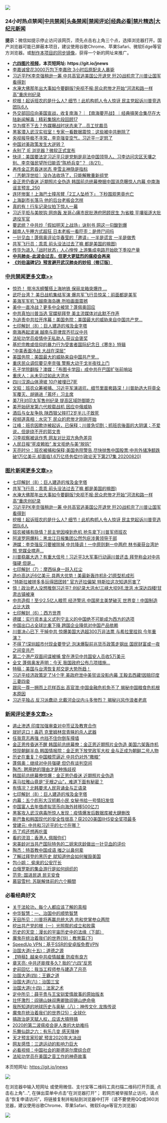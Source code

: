 ![](https://raw.githubusercontent.com/fqnews/bnews/master/64photo/fqnews-qr.jpg)

<div id="tt">
<h3>24小时热点禁闻|<a href="#%E4%B8%AD%E5%85%B1%E7%A6%81%E9%97%BB%E6%9B%B4%E5%A4%9A%E6%96%87%E7%AB%A0">中共禁闻</a>|<a href="#%E5%9B%BE%E7%89%87%E6%96%B0%E9%97%BB%E6%9B%B4%E5%A4%9A%E6%96%87%E7%AB%A0">头条禁闻</a>|<a href="#%E6%96%B0%E9%97%BB%E8%AF%84%E8%AE%BA%E6%9B%B4%E5%A4%9A%E6%96%87%E7%AB%A0">禁闻评论|<a href="#%E5%BF%85%E7%9C%8B%E7%BB%8F%E5%85%B8%E5%A5%BD%E6%96%87">经典必看|<a href="/video.md#%E7%A6%81%E7%89%87%E7%B2%BE%E9%80%89">禁片精选</a>|<a href="https://github.com/fqnews/djy/blob/master/gb/nf1351518.md#1">大纪元新闻</a></h3>
<div><b>提示：</b>微信如提示停止访问该网页，须先点击右上角三个点，选择浏览器打开。国产浏览器可能已屏蔽本项目，建议使用谷歌Chrome、苹果Safari、微软Edge等官方浏览器。或<a href="https://github.com/fqnews/bnews/blob/master/%E5%88%B6%E4%BD%9Cgit%E7%A6%81%E9%97%BB%E9%95%9C%E5%83%8F.md">制作本项目的同步镜像</a>，获得一个新的网址来推广。</div>
<ul>
<li><b><a href="http://d1.bdrive.tk/64.mp4" target="_blank">六四图片视频</a>，本页短网址: https://git.io/jnews</b></li>
<li><a href="/baitai/20200821/1383534.md">李嘉诚曾花3000万包下李嘉欣 3小时后原配夫人暴毙</a></li>
<li><a href="/topimagenews/20200821/1383595.md">习近平PK李克强稍逊一筹 中共高官逃美国公开退党 歼20战机完了川普让国军看得到</a></li>
<li><a href="/topimagenews/20200821/1383668.md">水淹大佛那年出大事如今要翻版?央视不报:民众悲惨才开始“河流和路一样高”重庆创纪录</a></li>
<li><a href="/topimagenews/20200821/1383581.md">挖根！起诉班农的是什么人? 细节！此机构抓人令人惊讶 民主党起诉川普竞选团队6人</a></li>
<li><a href="/bannedvideo/20200822/1383780.md">外交部回应向美国宣战，收复南海？｜【南海要开战】｜经典搞笑合集尽在大陆新闻解毒｜精彩集锦片段回顾17</a></li>
<li><a href="/cnnews/20200821/1383513.md">华为撑不下去？外媒曝战时状态来了…员工忧裁员</a></li>
<li><a href="/cnnews/20200822/1383856.md">黑客潜入武汉实验室！专家一看数据震惊：这些被中共删除了</a></li>
<li><a href="/bannedvideo/20200821/1383705.md">央视报导极不寻常，李克强变空气，习近平一定怒了</a></li>
<li><a href="/headline/20200822/1383776.md">中国对美政策发生大逆转？</a></li>
<li><a href="/cnnews/20200822/1383798.md">永别了 IE 浏览器？微软正式宣布</a></li>
<li><a href="/bannedvideo/20200821/1383716.md">快评：美国要法定习近平只是党魁是非法中国领导人、习李访问灾区天壤之别、李克强民望所归能否“陈桥兵变”？（8/21）</a></li>
<li><a href="/cnnews/20200822/1383807.md">再传金正恩昏迷状态 李雪主神隐是指标</a></li>
<li><a href="/ssgc/20200822/1383778.md">〖兲朝浮世绘〗没办法收场了，只能解散重新组党</a></li>
<li><a href="/comments/20200822/1383832.md">金正恩仍昏迷 近期照片全伪造 韩国前总统幕僚据中国消息曝惊人内幕 中南海谣言预言_250</a></li>
<li><a href="/cnnews/20200822/1383806.md">连环惨案！上海巴士撞吊臂「2工人坠桥下」 下秒围观男竟也亡</a></li>
<li><a href="/ssgc/20200821/1383558.md">上海副市长落马 他的后台老板会怎样</a></li>
<li><a href="/cnnews/20200822/1383799.md">真的有！行车记录仪拍下惊人一幕</a></li>
<li><a href="/cnnews/20200821/1383682.md">习近平拒与美脱钩 网炮轰 发哥心痛市民批港府罔顾民生 为省粮 平壤驱逐大批退役军官</a></li>
<li><a href="/cnnews/20200821/1383532.md">要武统？中共炒「假如明天上战场」诀别书 网这一句酸到爆</a></li>
<li><a href="/funmedia/20200822/1383772.md">越南人午睡方式超狂 日本老板一看吓歪：是停尸间吗</a></li>
<li><a href="/cnnews/20200821/1383569.md">一针见血！蓬佩奥评论华春莹的「邀请」一半是谎言 一半是做秀</a></li>
<li><a href="/topimagenews/20200822/1383915.md">共军飞行员：乖乖 前头没法过去了嘛 都是美国的嘛图)</a></li>
<li><a href="/headline/20200821/1383572.md">传华为进入「战时状态」人心惶惶 上游集成电路开始砍下季投产量</a></li>
<li><b><a href="/comments/20200211/1275071.md" target="_blank">中共肺炎-此波会过去，但更大更猛烈的瘟疫会再来</a></b></li>
<li><b><a href="/comments/20200207/1272816.md" target="_blank">《刘伯温碑记》预言避开武汉肺炎的妙招（修订版）</a></b></li>
</ul>
</div>

<div class="catlist">
<h3><a href="/cbnews/" target="_blank">中共禁闻</a><span><a href="/cbnews/" target="_blank" rel="nofollow">更多文章>></a></span></h3>
<ul>
<li><a href="/cbnews/20200822/1383999.md" target="_blank">惊恐！ 带冷冻螃蟹搭上海地铁 保丽龙箱突爆炸 …</a></li>
<li><a href="/cbnews/20200822/1383996.md" target="_blank">武吓台湾？ 美日战机集结军演 爆共军飞行员惊呆：前面都是美军</a></li>
<li><a href="/cbnews/20200822/1383995.md" target="_blank">美海军军机飞越南海岛礁 所拍画面震撼</a></li>
<li><a href="/cbnews/20200822/1383988.md" target="_blank">美中一直冷战？更多中企被禁？蓬佩奥回应</a></li>
<li><a href="/cbnews/20200822/1383974.md" target="_blank">中共真怕川普当选 官媒挺拜登 美主流媒体对此默不作声</a></li>
<li><a href="/cbnews/20200822/1383943.md" target="_blank">为追责中共拉开序幕！美国务院：美国最大的威胁来自中国共产党…</a></li>
<li><a href="/comments/20200822/1383925.md" target="_blank">七印解封（8）：巨人建造的埃及金字塔</a></li>
<li><a href="/cbnews/20200822/1383916.md" target="_blank">南海再起波澜 越南与菲律宾齐抗议中共</a></li>
<li><a href="/cbnews/20200822/1383653.md" target="_blank">法轮功学员疫情中无私助人 获议会褒奖</a></li>
<li><a href="/cbnews/20200822/1383859.md" target="_blank">基於宗教或信仰的暴力行为受害者国际纪念日《寒冬》特辑</a></li>
<li><a href="/cbnews/20200822/1383901.md" target="_blank">“中美表面冷战 大战在深层”</a></li>
<li><a href="/cbnews/20200822/1383873.md" target="_blank">美国务院：美国最大的威胁来自中国共产党…</a></li>
<li><a href="/cbnews/20200822/1383872.md" target="_blank">重庆民众调侃要见李克强 警察大动干戈半夜找上门</a></li>
<li><a href="/cbnews/20200822/1383861.md" target="_blank">孔子学院翻版？澳媒：「布图卡学园」成中共在巴国扩张前哨站</a></li>
<li><a href="/cbnews/20200822/1383851.md" target="_blank">重庆人：从未见过如此大洪水</a></li>
<li><a href="/cbnews/20200822/1383850.md" target="_blank">四川汉源山体滑坡 10户被埋已7死</a></li>
<li><a href="/cbnews/20200822/1383844.md" target="_blank">文昭：班农众筹被捕、习近平军演进坑，细节里面套路深！川普助选大将竟全军覆灭、胡锡进「蔫坏」习主席</a></li>
<li><a href="/cbnews/20200822/1383796.md" target="_blank">美7月对印太军售创纪录 提高区域防御能力</a></li>
<li><a href="/cbnews/20200821/1383582.md" target="_blank">美开始研发第六代舰载战机 因应中俄威胁</a></li>
<li><a href="/cbnews/20200821/1383519.md" target="_blank">酒后与女友争执 陕西狠父摔打2岁半儿子致死</a></li>
<li><a href="/cbnews/20200821/1383492.md" target="_blank">视频道真相：水灾下 民众的悲惨才刚刚开始</a></li>
<li><a href="/cbnews/20200821/1383487.md" target="_blank">江峰：班农因欺诈被起诉，已保释；川普急切割；抓班农後面的大阴谋；不爱说，但是绕不开的郭文贵</a></li>
<li><a href="/cbnews/20200821/1383480.md" target="_blank">习李视察被讽作秀 网友对比双方角色差异</a></li>
<li><a href="/cbnews/20200821/1383460.md" target="_blank">人民日报“死皮赖脸” 发文拒绝与美“脱钩”</a></li>
<li><a href="/cbnews/20200821/1383444.md" target="_blank">天亮时分：班农被捕和保释;美国务院警告,尽快抛售中国股票;中共外储净额跌破1万亿美元,却面临1.6万亿债务偿付(政论天下第217集 20200820)</a></li>

</ul>
</div>
<div class="catlist">
<h3><a href="/topimagenews/" target="_blank">图片新闻</a><span><a href="/topimagenews/" target="_blank" rel="nofollow">更多文章>></a></span></h3>
<ul>
<li><a href="/comments/20200822/1383925.md" target="_blank">七印解封（8）：巨人建造的埃及金字塔</a></li>
<li><a href="/topimagenews/20200822/1383915.md" target="_blank">共军飞行员：乖乖 前头没法过去了嘛 都是美国的嘛图)</a></li>
<li><a href="/topimagenews/20200821/1383668.md" target="_blank">水淹大佛那年出大事如今要翻版?央视不报:民众悲惨才开始“河流和路一样高”重庆创纪录</a></li>
<li><a href="/topimagenews/20200821/1383595.md" target="_blank">习近平PK李克强稍逊一筹 中共高官逃美国公开退党 歼20战机完了川普让国军看得到</a></li>
<li><a href="/topimagenews/20200821/1383581.md" target="_blank">挖根！起诉班农的是什么人? 细节！此机构抓人令人惊讶 民主党起诉川普竞选团队6人</a></li>
<li><a href="/topimagenews/20200821/1383491.md" target="_blank">班农被捕有隐情？民主党因嗅到危机 抢先拿下川普军师班农</a></li>
<li><a href="/topimagenews/20200821/1383271.md" target="_blank">阿波罗网爆料：黑龙江日报集团公然包庇涉黄领导干部</a></li>
<li><a href="/topimagenews/20200820/1383199.md" target="_blank">港媒：李克强反习要被除掉 中共降调！一中原则剩一中两府 林书豪获台湾护照 党媒全噤声…</a></li>
<li><a href="/topimagenews/20200820/1383194.md" target="_blank">川普稳赢大选？有重大信号！习近平3大军事行动逼川普还击 拜登称会对中共强硬 但是&#8230;</a></li>
<li><a href="/comments/20200820/1383036.md" target="_blank">七印解封（7）：摩西纵身一跃入红尘</a></li>
<li><a href="/topimagenews/20200820/1382927.md" target="_blank">造价高达近6亿美元 具两大优势！美最新轰炸机B-21原型机成形</a></li>
<li><a href="/topimagenews/20200820/1382904.md" target="_blank">“特斯拉被拼多多玩得团团转” 官方还拉偏架 特斯拉这次知道厉害了</a></li>
<li><a href="/topimagenews/20200819/1382697.md" target="_blank">惊！政治老人没想推倒习近平? 创纪录大洪水!三峡大坝9孔泄洪 水深达四楼!甘肃古镇被淹</a></li>
<li><a href="/topimagenews/20200819/1382597.md" target="_blank">中共造假！至少2.5亿人粮荒 经济警讯 中国房主美梦破灭 世界变！中国制造占比大跌</a></li>
<li><a href="/comments/20200819/1382591.md" target="_blank">七印解封（6）：西方世界</a></li>
<li><a href="/topimagenews/20200819/1382405.md" target="_blank">德媒：实行资本主义式列宁主义的中国绝不可能成为西方的选项</a></li>
<li><a href="/topimagenews/20200819/1382271.md" target="_blank">中国出口占全球比重下降 跨国企业降低对中国产品依赖</a></li>
<li><a href="/topimagenews/20200818/1382205.md" target="_blank">川普决心已下 干掉中共 惊爆美国大选超300万非法票 与希拉里挂钩 今年重演？</a></li>
<li><a href="/topimagenews/20200818/1382108.md" target="_blank">不得了!深圳超市付现金要登记 泡沫爆裂前兆货币政策走钢丝 国民财富或一夜之间变共产</a></li>
<li><a href="/topimagenews/20200818/1381909.md" target="_blank">第二个港产双面间谍被捕 曾在港见中共国安人员收5万美元</a></li>
<li><a href="/topimagenews/20200818/1381813.md" target="_blank">全文 蓬佩奥发声明：今天 我国政府公布几项措施…</a></li>
<li><a href="/comments/20200818/1381765.md" target="_blank">特稿：美国与台湾恢复邦交是大势所趋！</a></li>
<li><a href="/topimagenews/20200817/1381657.md" target="_blank">习近平经济政策定了!4个字 美政府泄中美贸谈没影内幕 王毅去西藏!因赔印度三妻四妾</a></li>
<li><a href="/topimagenews/20200817/1381618.md" target="_blank">跟风一尊一拥而上花样百出 高官泄:中国金融危机免不了 揭秘中国粮食危机根本原因</a></li>
<li><a href="/topimagenews/20200817/1381596.md" target="_blank">习近平独占 反习派蠢动 北戴河会议内斗多惨烈？ 揭秘兴风作浪者老底</a></li>

</ul>
</div>
<div class="catlist">
<h3><a href="/comments/" target="_blank">新闻评论</a><span><a href="/comments/" target="_blank" rel="nofollow">更多文章>></a></span></h3>
<ul>
<li><a href="/comments/20200822/1384007.md" target="_blank">遏止渗透 印度加强审查对中签证及教育合作</a></li>
<li><a href="/comments/20200822/1384002.md" target="_blank">就好这口！毒药 克里姆林宫青睐的杀人武器</a></li>
<li><a href="/comments/20200822/1384001.md" target="_blank">任我意志再强 也挡不住你倒车撞墙</a></li>
<li><a href="/comments/20200822/1383993.md" target="_blank">金正恩传昏迷不醒 韩国前总统幕僚：金正恩近期照片全伪造 美国六架轰炸机惊现朝鲜半岛 韩国情报院：金正恩下放党政军大权 金与正成为朝鲜二号人物</a></li>
<li><a href="/comments/20200822/1383983.md" target="_blank">历史在重复？中国粮荒逼近 中共仍对外“撒粮”</a></li>
<li><a href="/comments/20200822/1383982.md" target="_blank">蓬佩奥：继续对中共强硬 但仍有谈判空间</a></li>
<li><a href="/comments/20200822/1383976.md" target="_blank">陶杰: 聘用她的理由才是种族歧视</a></li>
<li><a href="/comments/20200822/1383953.md" target="_blank">韩国前总统幕僚惊爆：金正恩仍昏迷 近期照片全伪造</a></li>
<li><a href="/comments/20200822/1383952.md" target="_blank">喜马拉雅山竟是“无根之山”，难道下面有秘密？</a></li>
<li><a href="/comments/20200822/1383950.md" target="_blank">有情况？北韩要求人民背诵金与正语录</a></li>
<li><a href="/comments/20200822/1383925.md" target="_blank">七印解封（8）：巨人建造的埃及金字塔</a></li>
<li><a href="/comments/20200822/1383922.md" target="_blank">内幕：五个彪形大汉抓赖小民 女秘书给一号情妇发信</a></li>
<li><a href="/comments/20200822/1383920.md" target="_blank">中国富人去年借虚拟货币向海外转移500亿刀</a></li>
<li><a href="/comments/20200822/1383910.md" target="_blank">黑客攻入武汉病毒所惊人发现：疫情爆发后数据库被大肆删改</a></li>
<li><a href="/comments/20200822/1383909.md" target="_blank">斯巴鲁和韩国现代的安全性很高？获2020美国IIHS安全奖项最多</a></li>
<li><a href="/comments/20200822/1383905.md" target="_blank">曾建元: 中共和习近平的七寸在哪？</a></li>
<li><a href="/comments/20200822/1383904.md" target="_blank">杀了鸡还想再吃蛋</a></li>
<li><a href="/comments/20200822/1383903.md" target="_blank">看的流泪：香港人 佩服你们</a></li>
<li><a href="/comments/20200822/1383897.md" target="_blank">宋美龄对当共产国际特务的二姐宋庆龄做出一针见血的评价</a></li>
<li><a href="/comments/20200822/1383888.md" target="_blank">陶杰：特首教中国成语 嗤之以鼻何辈</a></li>
<li><a href="/comments/20200822/1383887.md" target="_blank">了解过拜登的黑历史 就知道他会如何摧毁美国</a></li>
<li><a href="/comments/20200822/1383886.md" target="_blank">包小姐： 偷来的公安厅长</a></li>
<li><a href="/comments/20200822/1383885.md" target="_blank">白俄罗斯的集会游行是如何组织的</a></li>
<li><a href="/comments/20200822/1383884.md" target="_blank">范克: 国进民退 民无安食</a></li>
<li><a href="/comments/20200822/1383883.md" target="_blank">慕容雪村: 苏联解体前的六个瞬間</a></li>

</ul>
</div>

<div class="catlist">
<h3>必看经典好文</h3>
<ul>
<li><a href="/topimagenews/20161125/619230.md" target="_blank">关于法轮功，每个人都应该了解的真相</a></li>
<li><a href="/comments/20200605/1340202.md" target="_blank">中华智慧：一、治国中的顺势智慧</a></li>
<li><a href="/comments/20200816/1381118.md" target="_blank">天目所见：川普将再赢总统大选 共和党掌参众两院</a></li>
<li><a href="/comments/20200629/1352460.md" target="_blank">挖出共产党的根（一）光照帮的成立和败露</a></li>
<li><a href="/tculture/20121025/73066.md" target="_blank">历史的天空：漫长的宇宙历史中的法缘（下部）</a></li>
<li><a href="/comments/20180716/972458.md" target="_blank">魔鬼在统治着我们的世界(19)：教育篇(下)</a></li>
<li><a href="/cbnews/20191226/1241739.md" target="_blank">SpeedUp VPN：基于SSR的安卓版免费VPN</a></li>
<li><a href="/topimagenews/20180322/917868.md" target="_blank">治国大道(十五)：道德之源</a></li>
<li><a href="/comments/20200424/1318689.md" target="_blank">【特稿】越亲中共疫情越重 防疫有良方</a></li>
<li><a href="/comments/20200607/1341003.md" target="_blank">章天亮: 中共还能撑多久? 我的“六四”反思</a></li>
<li><a href="/aomi/history/20141104/323033.md" target="_blank">史前回忆：我当工程师参与建造了月亮</a></li>
<li><a href="/cbnews/20180310/912637.md" target="_blank">治国大道(四)：王霸之道</a></li>
<li><a href="/cbnews/20180312/913459.md" target="_blank">治国大道(六)：治国三宝</a></li>
<li><a href="/cbnews/20180320/916962.md" target="_blank">治国大道(十四)：法家之术</a></li>
<li><a href="/comments/20200616/1345658.md" target="_blank">定中所见：薛平贵与王宝钏爱情故事的原始版本</a></li>
<li><a href="/cbnews/20200727/1366904.md" target="_blank">壮怀激烈：阎锡山妹阎惠卿致阎锡山绝命电</a></li>
<li><a href="/topimagenews/20180225/905380.md" target="_blank">我所知道的地球历史与奥秘（八）：神传文化 龙族传说</a></li>
<li><a href="/comments/20181017/1014654.md" target="_blank">魔鬼在统治着我们的世界(25)：全球化</a></li>
<li><a href="/comments/20200814/1379994.md" target="_blank">搞政治是天赋人权，应该大搞特搞</a></li>
<li><a href="/comments/20200712/1359432.md" target="_blank">2020的第二波瘟疫会是人类的大劫难吗</a></li>
<li><a href="/tculture/20190101/792146.md" target="_blank">乐舞仙踪之六：有乐几变 感天降神</a></li>
<li><a href="/topimagenews/20200513/1327828.md" target="_blank">天才预言家珍妮 预言2020年大决战</a></li>
<li><a href="/cbnews/20200126/1265515.md" target="_blank">网友感悟：三退运动的影响力巨大</a></li>
<li><a href="/comments/20200806/1375443.md" target="_blank">必看视频：中国社会的斯德哥尔摩综合症</a></li>
<li><a href="/comments/20200511/1326751.md" target="_blank">法轮功学员在美国之音工作的神奇故事</a></li>

</ul>
</div>

本页短网址: https://git.io/jnews

![](https://raw.githubusercontent.com/fqnews/bnews/master/64photo/fqnews-qr.jpg)

在浏览器中输入短网址 或使用微信、支付宝等二维码工具扫描二维码打开页面, 点击右上角"...", 在弹出菜单中点击“在浏览器打开”； 若网页被举报禁止访问，请点击“恢复申请访问”，将链接复制并粘贴到浏览器中打开（请不要使用QQ或360浏览器，建议使用谷歌Chrome、苹果Safari、微软Edge等官方浏览器）

![](https://raw.githubusercontent.com/fqnews/bnews/master/64photo/wx.jpg)